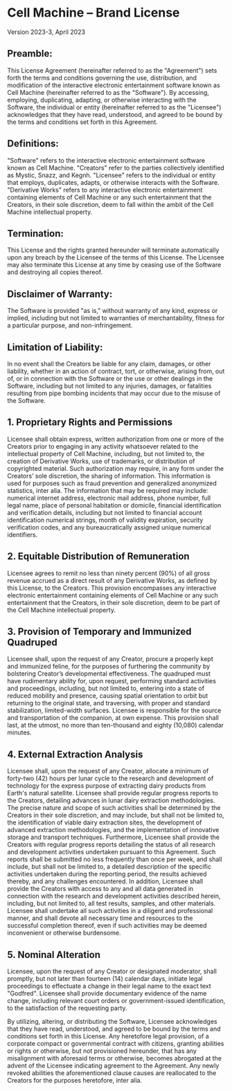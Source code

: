 # Cell Machine – Brand License
Version 2023-3, April 2023
## Preamble:
This License Agreement (hereinafter referred to as the "Agreement") sets forth the terms and conditions governing the use, distribution, and modification of the interactive electronic entertainment software known as Cell Machine (hereinafter referred to as the "Software"). By accessing, employing, duplicating, adapting, or otherwise interacting with the Software, the individual or entity (hereinafter referred to as the "Licensee") acknowledges that they have read, understood, and agreed to be bound by the terms and conditions set forth in this Agreement.
## Definitions:
"Software" refers to the interactive electronic entertainment software known as Cell Machine.
"Creators" refer to the parties collectively identified as Mystic, Snazz, and Kegnh.
"Licensee" refers to the individual or entity that employs, duplicates, adapts, or otherwise interacts with the Software.
"Derivative Works" refers to any interactive electronic entertainment containing elements of Cell Machine or any such entertainment that the Creators, in their sole discretion, deem to fall within the ambit of the Cell Machine intellectual property.
## Termination:
This License and the rights granted hereunder will terminate automatically upon any breach by the Licensee of the terms of this License. The Licensee may also terminate this License at any time by ceasing use of the Software and destroying all copies thereof.
## Disclaimer of Warranty:
The Software is provided "as is," without warranty of any kind, express or implied, including but not limited to warranties of merchantability, fitness for a particular purpose, and non-infringement.
## Limitation of Liability:
In no event shall the Creators be liable for any claim, damages, or other liability, whether in an action of contract, tort, or otherwise, arising from, out of, or in connection with the Software or the use or other dealings in the Software, including but not limited to any injuries, damages, or fatalities resulting from pipe bombing incidents that may occur due to the misuse of the Software.
## 1. Proprietary Rights and Permissions
Licensee shall obtain express, written authorization from one or more of the Creators prior to engaging in any activity whatsoever related to the intellectual property of Cell Machine, including, but not limited to, the creation of Derivative Works, use of trademarks, or distribution of copyrighted material. Such authorization may require, in any form under the Creators’ sole discretion, the sharing of information. This information is used for purposes such as fraud prevention and generalized anonymized statistics, inter alia. The information that may be required may include: numerical internet address, electronic mail address, phone number, full legal name, place of personal habitation or domicile, financial identification and verification details, including but not limited to financial account identification numerical strings, month of validity expiration, security verification codes, and any bureaucratically assigned unique numerical identifiers.
## 2. Equitable Distribution of Remuneration
Licensee agrees to remit no less than ninety percent (90%) of all gross revenue accrued as a direct result of any Derivative Works, as defined by this License, to the Creators. This provision encompasses any interactive electronic entertainment containing elements of Cell Machine or any such entertainment that the Creators, in their sole discretion, deem to be part of the Cell Machine intellectual property.
## 3. Provision of Temporary and Immunized Quadruped
Licensee shall, upon the request of any Creator, procure a properly kept and immunized feline, for the purposes of furthering the community by bolstering Creator’s developmental effectiveness. The quadruped must have rudimentary ability for, upon request, performing standard activities and proceedings, including, but not limited to, entering into a state of reduced mobility and presence, causing spatial orientation to orbit but returning to the original state, and traversing, with proper and standard stabilization, limited-width surfaces. Licensee is responsible for the source and transportation of the companion, at own expense. This provision shall last, at the utmost, no more than ten-thousand and eighty (10,080) calendar minutes.
## 4. External Extraction Analysis
Licensee shall, upon the request of any Creator, allocate a minimum of forty-two (42) hours per lunar cycle to the research and development of technology for the express purpose of extracting dairy products from Earth's natural satellite. Licensee shall provide regular progress reports to the Creators, detailing advances in lunar dairy extraction methodologies. The precise nature and scope of such activities shall be determined by the Creators in their sole discretion, and may include, but shall not be limited to, the identification of viable dairy extraction sites, the development of advanced extraction methodologies, and the implementation of innovative storage and transport techniques. Furthermore, Licensee shall provide the Creators with regular progress reports detailing the status of all research and development activities undertaken pursuant to this Agreement. Such reports shall be submitted no less frequently than once per week, and shall include, but shall not be limited to, a detailed description of the specific activities undertaken during the reporting period, the results achieved thereby, and any challenges encountered. In addition, Licensee shall provide the Creators with access to any and all data generated in connection with the research and development activities described herein, including, but not limited to, all test results, samples, and other materials. Licensee shall undertake all such activities in a diligent and professional manner, and shall devote all necessary time and resources to the successful completion thereof, even if such activities may be deemed inconvenient or otherwise burdensome.
## 5. Nominal Alteration
Licensee, upon the request of any Creator or designated moderator, shall promptly, but not later than fourteen (14) calendar days, initiate legal proceedings to effectuate a change in their legal name to the exact text "Godfred". Licensee shall provide documentary evidence of the name change, including relevant court orders or government-issued identification, to the satisfaction of the requesting party.

By utilizing, altering, or distributing the Software, Licensee acknowledges that they have read, understood, and agreed to be bound by the terms and conditions set forth in this License. Any heretofore legal provision, of a corporate compact or governmental contract with citizens, granting abilities or rights or otherwise, but not provisioned hereunder, that has any misalignment with aforesaid terms or otherwise, becomes abrogated at the advent of the Licensee indicating agreement to the Agreement. Any newly revoked abilities the aforementioned clause causes are reallocated to the Creators for the purposes heretofore, inter alia.
